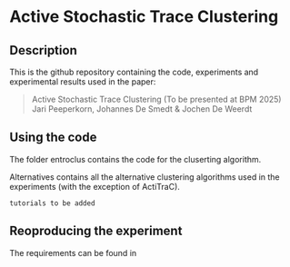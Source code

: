 # Active Stochastic Trace Clustering

## Description

This is the github repository containing the code, experiments and experimental results used in the paper:
> Active Stochastic Trace Clustering
> (To be presented at BPM 2025)
> Jari Peeperkorn, Johannes De Smedt & Jochen De Weerdt

## Using the code

The folder entroclus contains the code for the cluserting algorithm.

Alternatives contains all the alternative clustering algorithms used in the experiments (with the exception of ActiTraC).

```tutorials to be added```

## Reoproducing the experiment

The requirements can be found in
> 
